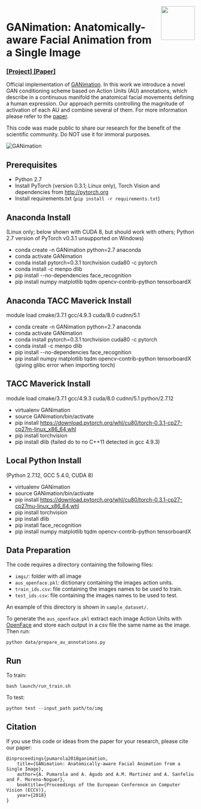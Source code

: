 <img src='http://www.albertpumarola.com/images/2018/GANimation/face1_cyc.gif' align="right" width=90>

# GANimation: Anatomically-aware Facial Animation from a Single Image
### [[Project]](http://www.albertpumarola.com/research/GANimation/index.html)[ [Paper]](https://arxiv.org/abs/1807.09251) 
Official implementation of [GANimation](http://www.albertpumarola.com/research/GANimation/index.html). In this work we introduce a novel GAN conditioning scheme based on Action Units (AU) annotations, which describe in a continuous manifold the anatomical facial movements defining a human expression. Our approach permits controlling the magnitude of activation of each AU and combine several of them. For more information please refer to the [paper](https://arxiv.org/abs/1807.09251).

This code was made public to share our research for the benefit of the scientific community. Do NOT use it for immoral purposes.

![GANimation](http://www.albertpumarola.com/images/2018/GANimation/teaser.png)

## Prerequisites
- Python 2.7
- Install PyTorch (version 0.3.1; Linux only), Torch Vision and dependencies from http://pytorch.org
- Install requirements.txt (```pip install -r requirements.txt```)

## Anaconda Install
(Linux only; below shown with CUDA 8, but should work with others; Python 2.7 version of PyTorch v0.3.1 unsupported on Windows)

- conda create -n GANimation python=2.7 anaconda
- conda activate GANimation
- conda install pytorch=0.3.1 torchvision cuda80 -c pytorch
- conda install -c menpo dlib
- pip install --no-dependencies face_recognition
- pip install numpy matplotlib tqdm opencv-contrib-python tensorboardX

## Anaconda TACC Maverick Install
module load cmake/3.7.1 gcc/4.9.3 cuda/8.0 cudnn/5.1
- conda create -n GANimation python=2.7 anaconda
- conda activate GANimation
- conda install pytorch=0.3.1 torchvision cuda80 -c pytorch
- conda install -c menpo dlib
- pip install --no-dependencies face_recognition
- pip install numpy matplotlib tqdm opencv-contrib-python tensorboardX
(giving glibc error when importing torch)

## TACC Maverick Install
module load cmake/3.7.1 gcc/4.9.3 cuda/8.0 cudnn/5.1 python/2.7.12
- virtualenv GANimation
- source GANimation/bin/activate
- pip install https://download.pytorch.org/whl/cu80/torch-0.3.1-cp27-cp27m-linux_x86_64.whl
- pip install torchvision
- pip install dlib (failed do to no C++11 detected in gcc 4.9.3)

## Local Python Install
(Python 2.7.12, GCC 5.4.0, CUDA 8)
- virtualenv GANimation
- source GANimation/bin/activate
- pip install https://download.pytorch.org/whl/cu80/torch-0.3.1-cp27-cp27mu-linux_x86_64.whl
- pip install torchvision
- pip install dlib
- pip install face_recognition
- pip install numpy matplotlib tqdm opencv-contrib-python tensorboardX

## Data Preparation
The code requires a directory containing the following files:
- `imgs/`: folder with all image
- `aus_openface.pkl`: dictionary containing the images action units.
- `train_ids.csv`: file containing the images names to be used to train.
- `test_ids.csv`: file containing the images names to be used to test.

An example of this directory is shown in `sample_dataset/`.

To generate the `aus_openface.pkl` extract each image Action Units with [OpenFace](https://github.com/TadasBaltrusaitis/OpenFace/wiki/Action-Units) and store each output in a csv file the same name as the image. Then run:
```
python data/prepare_au_annotations.py
```

## Run
To train:
```
bash launch/run_train.sh
```
To test:
```
python test --input_path path/to/img
```

## Citation
If you use this code or ideas from the paper for your research, please cite our paper:
```
@inproceedings{pumarola2018ganimation,
    title={GANimation: Anatomically-aware Facial Animation from a Single Image},
    author={A. Pumarola and A. Agudo and A.M. Martinez and A. Sanfeliu and F. Moreno-Noguer},
    booktitle={Proceedings of the European Conference on Computer Vision (ECCV)},
    year={2018}
}
```
